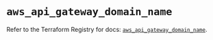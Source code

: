 # `aws_api_gateway_domain_name`

Refer to the Terraform Registry for docs: [`aws_api_gateway_domain_name`](https://registry.terraform.io/providers/hashicorp/aws/5.82.1/docs/resources/api_gateway_domain_name).
